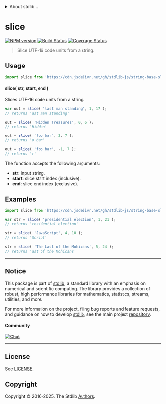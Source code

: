 <!--

@license Apache-2.0

Copyright (c) 2025 The Stdlib Authors.

Licensed under the Apache License, Version 2.0 (the "License");
you may not use this file except in compliance with the License.
You may obtain a copy of the License at

   http://www.apache.org/licenses/LICENSE-2.0

Unless required by applicable law or agreed to in writing, software
distributed under the License is distributed on an "AS IS" BASIS,
WITHOUT WARRANTIES OR CONDITIONS OF ANY KIND, either express or implied.
See the License for the specific language governing permissions and
limitations under the License.

-->


<details>
  <summary>
    About stdlib...
  </summary>
  <p>We believe in a future in which the web is a preferred environment for numerical computation. To help realize this future, we've built stdlib. stdlib is a standard library, with an emphasis on numerical and scientific computation, written in JavaScript (and C) for execution in browsers and in Node.js.</p>
  <p>The library is fully decomposable, being architected in such a way that you can swap out and mix and match APIs and functionality to cater to your exact preferences and use cases.</p>
  <p>When you use stdlib, you can be absolutely certain that you are using the most thorough, rigorous, well-written, studied, documented, tested, measured, and high-quality code out there.</p>
  <p>To join us in bringing numerical computing to the web, get started by checking us out on <a href="https://github.com/stdlib-js/stdlib">GitHub</a>, and please consider <a href="https://opencollective.com/stdlib">financially supporting stdlib</a>. We greatly appreciate your continued support!</p>
</details>

# slice

[![NPM version][npm-image]][npm-url] [![Build Status][test-image]][test-url] [![Coverage Status][coverage-image]][coverage-url] <!-- [![dependencies][dependencies-image]][dependencies-url] -->

> Slice UTF-16 code units from a string.



<section class="usage">

## Usage

```javascript
import slice from 'https://cdn.jsdelivr.net/gh/stdlib-js/string-base-slice@deno/mod.js';
```

#### slice( str, start, end )

Slices UTF-16 code units from a string.

```javascript
var out = slice( 'last man standing', 1, 17 );
// returns 'ast man standing'

out = slice( 'Hidden Treasures', 0, 6 );
// returns 'Hidden'

out = slice( 'foo bar', 2, 7 );
// returns 'o bar'

out = slice( 'foo bar', -1, 7 );
// returns 'r'
```

The function accepts the following arguments:

-   **str**: input string.
-   **start**: slice start index (inclusive).
-   **end**: slice end index (exclusive).

</section>

<!-- /.usage -->

<section class="examples">

## Examples

<!-- eslint no-undef: "error" -->

```javascript
import slice from 'https://cdn.jsdelivr.net/gh/stdlib-js/string-base-slice@deno/mod.js';

var str = slice( 'presidential election', 1, 21 );
// returns 'residential election'

str = slice( 'JavaScript', 4, 10 );
// returns 'Script'

str = slice( 'The Last of the Mohicans', 5, 24 );
// returns 'ast of the Mohicans'
```

</section>

<!-- /.examples -->

<!-- Section for related `stdlib` packages. Do not manually edit this section, as it is automatically populated. -->

<section class="related">

</section>

<!-- /.related -->

<!-- Section for all links. Make sure to keep an empty line after the `section` element and another before the `/section` close. -->


<section class="main-repo" >

* * *

## Notice

This package is part of [stdlib][stdlib], a standard library with an emphasis on numerical and scientific computing. The library provides a collection of robust, high performance libraries for mathematics, statistics, streams, utilities, and more.

For more information on the project, filing bug reports and feature requests, and guidance on how to develop [stdlib][stdlib], see the main project [repository][stdlib].

#### Community

[![Chat][chat-image]][chat-url]

---

## License

See [LICENSE][stdlib-license].


## Copyright

Copyright &copy; 2016-2025. The Stdlib [Authors][stdlib-authors].

</section>

<!-- /.stdlib -->

<!-- Section for all links. Make sure to keep an empty line after the `section` element and another before the `/section` close. -->

<section class="links">

[npm-image]: http://img.shields.io/npm/v/@stdlib/string-base-slice.svg
[npm-url]: https://npmjs.org/package/@stdlib/string-base-slice

[test-image]: https://github.com/stdlib-js/string-base-slice/actions/workflows/test.yml/badge.svg?branch=main
[test-url]: https://github.com/stdlib-js/string-base-slice/actions/workflows/test.yml?query=branch:main

[coverage-image]: https://img.shields.io/codecov/c/github/stdlib-js/string-base-slice/main.svg
[coverage-url]: https://codecov.io/github/stdlib-js/string-base-slice?branch=main

<!--

[dependencies-image]: https://img.shields.io/david/stdlib-js/string-base-slice.svg
[dependencies-url]: https://david-dm.org/stdlib-js/string-base-slice/main

-->

[chat-image]: https://img.shields.io/gitter/room/stdlib-js/stdlib.svg
[chat-url]: https://app.gitter.im/#/room/#stdlib-js_stdlib:gitter.im

[stdlib]: https://github.com/stdlib-js/stdlib

[stdlib-authors]: https://github.com/stdlib-js/stdlib/graphs/contributors

[umd]: https://github.com/umdjs/umd
[es-module]: https://developer.mozilla.org/en-US/docs/Web/JavaScript/Guide/Modules

[deno-url]: https://github.com/stdlib-js/string-base-slice/tree/deno
[deno-readme]: https://github.com/stdlib-js/string-base-slice/blob/deno/README.md
[umd-url]: https://github.com/stdlib-js/string-base-slice/tree/umd
[umd-readme]: https://github.com/stdlib-js/string-base-slice/blob/umd/README.md
[esm-url]: https://github.com/stdlib-js/string-base-slice/tree/esm
[esm-readme]: https://github.com/stdlib-js/string-base-slice/blob/esm/README.md
[branches-url]: https://github.com/stdlib-js/string-base-slice/blob/main/branches.md

[stdlib-license]: https://raw.githubusercontent.com/stdlib-js/string-base-slice/main/LICENSE

<!-- <related-links> -->

<!-- </related-links> -->

</section>

<!-- /.links -->
